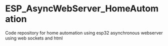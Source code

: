 # ESP_AsyncWebServer_HomeAutomation
Code repository for home automation using esp32 asynchronous webserver using web sockets and html
